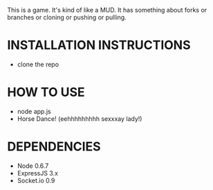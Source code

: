 This is a game. It's kind of like a MUD. It has something about forks or branches or cloning or pushing or pulling.

# INSTALLATION INSTRUCTIONS
* clone the repo

# HOW TO USE
* node app.js
* Horse Dance! (eehhhhhhhhh sexxxay lady!)

# DEPENDENCIES
* Node 0.6.7
* ExpressJS 3.x
* Socket.io 0.9
